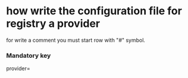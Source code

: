 # how write the configuration file for registry a provider

for write a comment you must start row with "#" symbol.

### Mandatory key
provider=<site>
 
